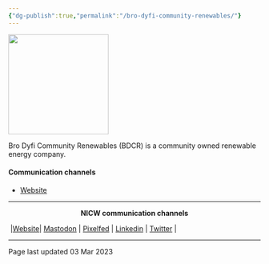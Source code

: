 ```yaml
---
{"dg-publish":true,"permalink":"/bro-dyfi-community-renewables/"}
---
```


<img src="https://bdcr.org.uk/wp-content/uploads/2021/07/logo-2021.png" height="200">

Bro Dyfi Community Renewables (BDCR) is a community owned renewable energy company.

#### Communication channels
- [Website](https://bdcr.org.uk/)

***
<p style="text-align: center;font-weight:bold";>NICW communication channels</p>

󠁧 |[Website](https://nationalinfrastructurecommission.wales)| [Mastodon](https://toot.wales/@NICW) | [Pixelfed](https://pix.toot.wales/NICW) | [Linkedin](https://www.linkedin.com/company/26268509/) | [Twitter](https://twitter.com/InfraCommCymru) |
***
Page last updated 03 Mar 2023
